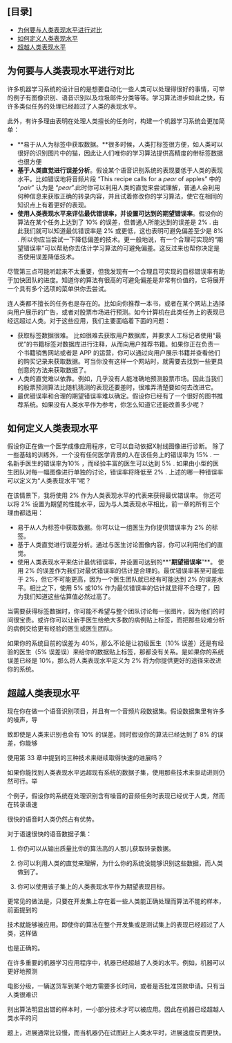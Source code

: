 [目录]
---

<!-- @import "[TOC]" {cmd="toc" depthFrom=1 depthTo=6 orderedList=false} -->

<!-- code_chunk_output -->

- [为何要与人类表现水平进行对比](#为何要与人类表现水平进行对比)
- [如何定义人类表现水平](#如何定义人类表现水平)
- [超越人类表现水平](#超越人类表现水平)

<!-- /code_chunk_output -->

## 为何要与人类表现水平进行对比

许多机器学习系统的设计目的是想要自动化一些人类可以处理得很好的事情，可举的例子有图像识别、语音识别以及垃圾邮件分类等等。学习算法进步如此之快，有许多类似任务的处理已经超过了人类的表现水平。

此外，有许多理由表明在处理人类擅长的任务时，构建一个机器学习系统会更加简单：

- **易于从人为标签中获取数据。**很多时候，人类打标签很方便，如人类可以很好的识别图片中的猫，因此让人们唯你的学习算法提供高精度的带标签数据也很方便
- **基于人类直觉进行误差分析**。假设某个语音识别系统的表现要低于人类的表现水平。比如错误地将音频片段 “This recipe calls for a *pear* of apples” 中的 “*pair*” 认为是 “*pear*”.此时你可以利用人类的直觉来尝试理解，普通人会利用何种信息来获取正确的转录内容，并且试着修改你的学习算法，使它在相同的知识点上有着更好的表现。
- **使用人类表现水平来评估最优错误率，并设置可达到的期望错误率**。假设你的算法在某个任务上达到了 10% 的误差，但普通人所能达到的误差是 2% . 由此我们就可以知道最优错误率是 2% 或更低，这也表明可避免偏差至少是 8% . 所以你应当尝试一下降低偏差的技术。更一般地说，有一个合理可实现的“期望错误率”可以帮助你去估计学习算法的可避免偏差。这反过来也帮你决定是否使用误差降低技术。

尽管第三点可能听起来不太重要，但我发现有一个合理且可实现的目标错误率有助于加快团队的进度。知道你的算法有很高的可避免偏差是非常有价值的，它将展开一个具有多个选项的菜单供你去尝试。

连人类都不擅长的任务也是存在的。比如向你推荐一本书，或者在某个网站上选择向用户展示的广告，或者对股票市场进行预测。如今计算机在此类任务上的表现已经远超过人类。对于这些应用，我们主要面临着下面的问题：

- 获取标签数据很难。 比如很难去获取用户数据库，并要求人工标记者使用“最优”的书籍标签对数据库进行注释，从而向用户推荐书籍。如果你正在负责一个书籍销售网站或者是 APP 的运营，你可以通过向用户展示书籍并查看他们的购买记录来获取数据。可当你没有这样一个网站时，就需要去找到一些更具创意的方法来获取数据了。
- 人类的直觉难以依靠。例如，几乎没有人能准确地预测股票市场。因此当我们的股票预测算法比随机猜测的表现还要差时，很难弄清楚要如何去改进它。
- 最优错误率和合理的期望错误率难以确定。假设你已经有了一个很好的图书推荐系统。如果没有人类水平作为参考，你怎么知道它还能改善多少呢？

## 如何定义人类表现水平

假设你正在做一个医学成像应用程序，它可以自动依据X射线图像进行诊断。 除了一些基础的训练外，一个没有任何医学背景的人在该任务上的错误率为 15% . 一名新手医生的错误率为10% ，而经验丰富的医生可以达到 5% . 如果由小型的医生团队对每一幅图像进行单独的讨论，错误率将降低至 2% . 上述的哪一种错误率可以定义为“人类表现水平”呢？

在该情景下，我将使用 2% 作为人类表现水平的代表来获得最优错误率。 你还可以将 2% 设置为期望的性能水平，因为与人类表现水平相比，前一章的所有三个理由都适用：

- 易于从人为标签中获取数据。你可以让一组医生为你提供错误率为 2% 的标签。
- 基于人类直觉进行误差分析。通过与医生讨论图像内容，你可以利用他们的直觉。
- 使用人类表现水平来估计最优错误率，并设置可达到的**“**期望错误率**”**。 使用 2% 的误差作为我们对最优错误率的估计是合理的。最优错误率甚至可能低于 2%，但它不可能更高，因为一个医生团队就已经有可能达到 2% 的误差水平。相比之下，使用 5% 或10% 作为最优错误率的估计就显得不合理了，因为我们知道这些估算值必然过高了。

当需要获得标签数据时，你可能不希望与整个团队讨论每一张图片，因为他们的时间很宝贵。或许你可以让新手医生给绝大多数的病例贴上标签，而把那些较难分析的病例交给更有经验的医生或医生团队。

如果你的系统目前的误差为 40%，那么不论是让初级医生（10% 误差）还是有经验的医生（5% 误差误）来给你的数据贴上标签，那都没有关系。是如果你的系统误差已经是 10%，那么将人类表现水平定义为 2% 将为你提供更好的途径来改进你的系统。

## 超越人类表现水平

现在你在做一个语音识别项目，并且有一个音频片段数据集。假设数据集里有许多的噪声，导

致即使是人类来识别也会有 10% 的误差。同时假设你的算法已经达到了 8% 的误差，你能够

使用第 33 章中提到的三种技术来继续取得快速的进展吗？

如果你能找到人类表现水平远超现有系统的数据子集，使用那些技术来驱动进则仍然可行。举

个例子，假设你的系统在处理识别含有噪音的音频任务时表现已经优于人类，然而在转录语速

很快的语音时人类仍然占有优势。

对于语速很快的语音数据子集：

1. 你仍可以从输出质量比你的算法高的人那儿获取转录数据。

2. 你可以利用人类的直觉来理解，为什么你的系统没能够识别这些数据，而人类做到了。

3. 你可以使用该子集上的人类表现水平作为期望表现目标。

更常见的做法是，只要在开发集上存在着一些人类能正确处理而算法不能的样本，前面提到的

技术就能够被应用。即使你的算法在整个开发集或是测试集上的表现已经超过了人类，这样做

也是正确的。

在许多重要的机器学习应用程序中，机器已经超越了人类的水平。例如，机器可以更好地预测

电影分级，一辆送货车到某个地方需要多长时间，或者是否批准贷款申请。只有当人类很难识

别出算法明显出错的样本时，一小部分技术才可以被应用。因此在机器已经超越人类水平的问

题上，进展通常比较慢，而当机器仍在试图赶上人类水平时，进展速度反而更快。